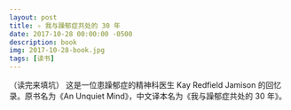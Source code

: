 ```yaml
---
layout: post
title: ✧ 我与躁郁症共处的 30 年
date: 2017-10-28 00:00:00 -0500
description: book
img: 2017-10-28-book.jpg
tags: [读书]
---
```




（读完来填坑） 这是一位患躁郁症的精神科医生 Kay Redfield Jamison 的回忆录。原书名为《An Unquiet Mind》，中文译本名为《我与躁郁症共处的 30 年》。